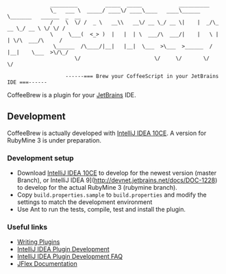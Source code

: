                   _________         _____  _____            __________
                  \_   ___ \  _____/ ____\/ ____\____   ____\______   \_______   ______  _  __
                  /    \  \/ /  _ \   __\\   __\/ __ \_/ __ \|    |  _/\_  __ \_/ __ \ \/ \/ /
                  \     \___(  <_> )  |   |  | \  ___/\  ___/|    |   \ |  | \/\  ___/\     /
                   \______  /\____/|__|   |__|  \___  >\___  >______  / |__|    \___  >\/\_/
                          \/                        \/     \/       \/              \/

                       ------=== Brew your CoffeeScript in your JetBrains IDE ===------

CoffeeBrew is a plugin for your [JetBrains](http://www.jetbrains.com) IDE.

## Development

CoffeeBrew is actually developed with [IntelliJ IDEA 10CE](http://www.jetbrains.com/idea/). A version for RubyMine 3
is under preparation.

### Development setup

* Download [IntelliJ IDEA 10CE](http://www.jetbrains.com/idea/download/index.html) to develop for the newest version
(master Branch), or IntelliJ IDEA 9](http://devnet.jetbrains.net/docs/DOC-1228) to develop for the actual RubyMine 3
(rubymine branch).
* Copy `build.properties.sample` to `build.properties` and modify the settings to match the development environment
* Use Ant to run the tests, compile, test and install the plugin.

### Useful links

* [Writing Plugins](http://www.jetbrains.org/display/IJOS/Writing+Plug-ins)
* [IntelliJ IDEA Plugin Development](http://confluence.jetbrains.net/display/IDEADEV/PluginDevelopment)
* [IntelliJ IDEA Plugin Development FAQ](http://confluence.jetbrains.net/display/IDEADEV/Plugin+Development+FAQ)
* [JFlex Documentation](http://jflex.de/docu.html)
